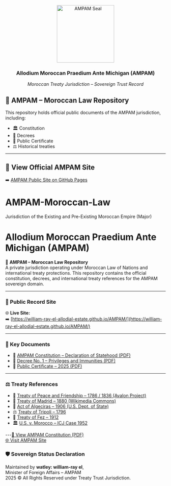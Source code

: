 <p align="center">
  <a href="https://william-ray-el-allodial-estate.github.io/AMPAM/">
    <img src="https://william-ray-el-allodial-estate.github.io/AMPAM/AMPAM_Seal.png" alt="AMPAM Seal" width="180" />
  </a>
</p>

<h3 align="center">Allodium Moroccan Praedium Ante Michigan (AMPAM)</h3>
<p align="center"><em>Moroccan Treaty Jurisdiction – Sovereign Trust Record</em></p>

## 📜 AMPAM – Moroccan Law Repository

This repository holds official public documents of the AMPAM jurisdiction, including:

- 🏛️ Constitution
- 📄 Decrees
- 📜 Public Certificate
- ⚖️ Historical treaties

---

## 🔗 View Official AMPAM Site

➡️ [AMPAM Public Site on GitHub Pages](https://william-ray-el-allodial-estate.github.io/AMPAM/)
# AMPAM-Moroccan-Law
Jurisdiction of the Existing and Pre-Existing Moroccan Empire (Major)
# Allodium Moroccan Praedium Ante Michigan (AMPAM)

📜 **AMPAM – Moroccan Law Repository**  
A private jurisdiction operating under Moroccan Law of Nations and international treaty protections. This repository contains the official constitution, decrees, and international treaty references for the AMPAM sovereign domain.

---

### 🔗 Public Record Site

🌐 **Live Site:**  
➡️ [https://william-ray-el-allodial-estate.github.io/AMPAM/](https://william-ray-el-allodial-estate.github.io/AMPAM/)

---

### 📄 Key Documents

- 📜 [AMPAM Constitution – Declaration of Statehood (PDF)](AMPAM_Constitution.pdf)
- 📜 [Decree No. 1 – Privileges and Immunities (PDF)](AMPAM_Decree_No_1.pdf)
- 📄 [Public Certificate – 2025 (PDF)](AMPAM_Public_Certificate_2025.pdf)

---

### ⚖️ Treaty References

- 🤝 [Treaty of Peace and Friendship – 1786 / 1836 (Avalon Project)](https://avalon.law.yale.edu/18th_century/bar1786t.asp)
- 📜 [Treaty of Madrid – 1880 (Wikimedia Commons)](https://commons.wikimedia.org/wiki/File:Treaty_of_Madrid.pdf)
- 📜 [Act of Algeciras – 1906 (U.S. Dept. of State)](https://history.state.gov/historicaldocuments/frus1906p2/d570)
- ⚖️ [Treaty of Tripoli – 1796](https://avalon.law.yale.edu/18th_century/bar1796t.asp)
- 📜 [Treaty of Fez – 1912](https://archive.org/details/jstor-2212598)
- 🏛️ [U.S. v. Morocco – ICJ Case 1952](https://www.icj-cij.org/case/11)

---[📜 View AMPAM Constitution (PDF)](AMPAM_Constitution.pdf)  
[🌐 Visit AMPAM Site](https://william-ray-el-allodial-estate.github.io/AMPAM/)

### 🛡️ Sovereign Status Declaration

Maintained by **watley: william-ray el**,  
Minister of Foreign Affairs – AMPAM  
2025 © All Rights Reserved under Treaty Trust Jurisdiction.
